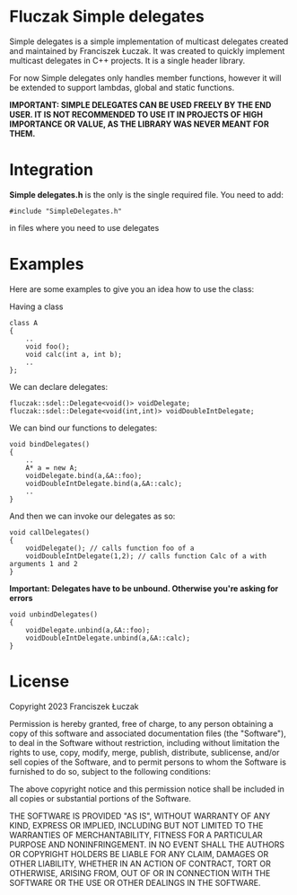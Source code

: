 # Fluczak Simple delegates

Simple delegates is a simple implementation of multicast delegates created and maintained by Franciszek Łuczak. It was created to quickly implement multicast delegates in C++ projects. It is a single header library.

For now Simple delegates only handles member functions, however it will be extended to support lambdas, global and static functions.

**IMPORTANT: SIMPLE DELEGATES CAN BE USED FREELY BY THE END USER. IT IS NOT RECOMMENDED TO USE IT IN PROJECTS OF HIGH IMPORTANCE OR VALUE, AS THE LIBRARY WAS NEVER MEANT FOR THEM.**

# Integration
**Simple delegates.h** is the only is the single required file. You need to add:
```
#include "SimpleDelegates.h"
```
in files where you need to use delegates

# Examples

Here are some examples to give you an idea how to use the class:



Having a class
```
class A
{
	..
	void foo();
	void calc(int a, int b);
	..
};
```
We can declare delegates:
```
fluczak::sdel::Delegate<void()> voidDelegate;
fluczak::sdel::Delegate<void(int,int)> voidDoubleIntDelegate;
```
We can bind our functions to delegates:
```
void bindDelegates()
{
	..
	A* a = new A;
	voidDelegate.bind(a,&A::foo);
	voidDoubleIntDelegate.bind(a,&A::calc);
	..
}
```
And then we can invoke our delegates as so:
```
void callDelegates()
{
	voidDelegate(); // calls function foo of a
	voidDoubleIntDelegate(1,2); // calls function Calc of a with arguments 1 and 2
}
```
**Important: Delegates have to be unbound. Otherwise you're asking for errors**

```
void unbindDelegates()
{
	voidDelegate.unbind(a,&A::foo);
	voidDoubleIntDelegate.unbind(a,&A::calc);
}
```



# License

Copyright 2023 Franciszek Łuczak

Permission is hereby granted, free of charge, to any person obtaining a copy of this software and associated documentation files (the "Software"), to deal in the Software without restriction, including without limitation the rights to use, copy, modify, merge, publish, distribute, sublicense, and/or sell copies of the Software, and to permit persons to whom the Software is furnished to do so, subject to the following conditions:

The above copyright notice and this permission notice shall be included in all copies or substantial portions of the Software.

THE SOFTWARE IS PROVIDED "AS IS", WITHOUT WARRANTY OF ANY KIND, EXPRESS OR IMPLIED, INCLUDING BUT NOT LIMITED TO THE WARRANTIES OF MERCHANTABILITY, FITNESS FOR A PARTICULAR PURPOSE AND NONINFRINGEMENT. IN NO EVENT SHALL THE AUTHORS OR COPYRIGHT HOLDERS BE LIABLE FOR ANY CLAIM, DAMAGES OR OTHER LIABILITY, WHETHER IN AN ACTION OF CONTRACT, TORT OR OTHERWISE, ARISING FROM, OUT OF OR IN CONNECTION WITH THE SOFTWARE OR THE USE OR OTHER DEALINGS IN THE SOFTWARE.

